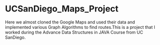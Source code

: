 # UCSanDiego_Maps_Project
Here we almost cloned the Google Maps and used their data and implemented various Graph Algorithms to find routes.This is a project that I worked during the Advance Data Structures in JAVA Course from UC SanDiego.
